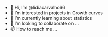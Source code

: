 - 👋 Hi, I’m @lidiacarvalho66
- 👀 I’m interested in projects in Growth curves
- 🌱 I’m currently learning about statistics
- 💞️ I’m looking to collaborate on ...
- 📫 How to reach me ...

<!---
lidiacarvalho66/lidiacarvalho66 is a ✨ special ✨ repository because its `README.md` (this file) appears on your GitHub profile.
You can click the Preview link to take a look at your changes.
--->
